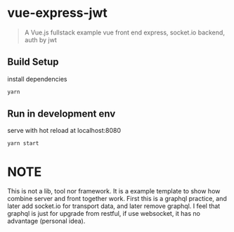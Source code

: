# vue-express-jwt

> A Vue.js fullstack example
> vue front end
> express, socket.io backend, auth by jwt

## Build Setup

install dependencies
``` bash
yarn
```

## Run in development env
serve with hot reload at localhost:8080

``` bash
yarn start
```

# NOTE
This is not a lib, tool nor framework. It is a example template to show how combine server and front together work.
First this is a graphql practice, and later add socket.io for transport data, and later remove graphql.
I feel that graphql is just for upgrade from restful, if use websocket, it has no advantage (personal idea).
